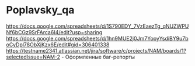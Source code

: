 # Poplavsky_qa
https://docs.google.com/spreadsheets/d/1S790EDY_7VzEaezTg_qNUZWPUNf6bCGz9SrFArca6I4/edit?usp=sharing
https://docs.google.com/spreadsheets/d/1hn9MUE2j0Jm7YopyYsdiBY9u7boCyDpl78ObXjKzx6E/edit#gid=306401338
https://testname2341.atlassian.net/jira/software/c/projects/NAM/boards/1?selectedIssue=NAM-2 - Оформленные баг-репорты
